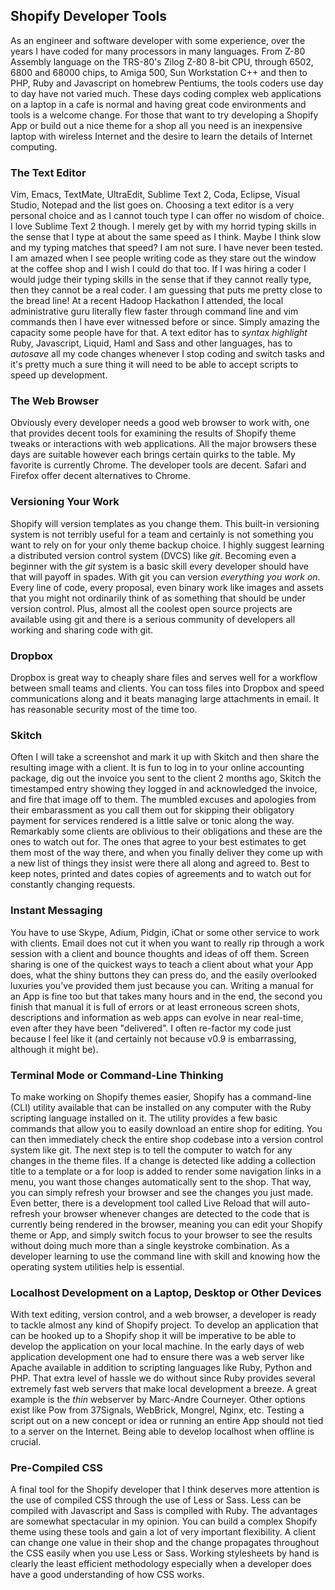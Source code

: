 ## Shopify Developer Tools ##

As an engineer and software developer with some experience, over the years I have coded for many processors in many languages. From Z-80 Assembly language on the TRS-80's Zilog Z-80 8-bit CPU, through 6502, 6800 and 68000 chips, to Amiga 500, Sun Workstation C++ and then to PHP, Ruby and Javascript on homebrew Pentiums, the tools coders use day to day have not varied much. These days coding complex web applications on a laptop in a cafe is normal and having great code environments and tools is a welcome change. For those that want to try developing a Shopify App or build out a nice theme for a shop all you need is an inexpensive laptop with wireless Internet and the desire to learn the details of Internet computing.

### The Text Editor ###

Vim, Emacs, TextMate, UltraEdit, Sublime Text 2, Coda, Eclipse, Visual Studio, Notepad and the list goes on. Choosing a text editor is a very personal choice and as I cannot touch type I can offer no wisdom of choice. I love Sublime Text 2 though. I merely get by with my horrid typing skills in the sense that I type at about the same speed as I think. Maybe I think slow and my typing matches that speed? I am not sure. I have never been tested. I am amazed when I see people writing code as they stare out the window at the coffee shop and I wish I could do that too. If I was hiring a coder I would judge their typing skills in the sense that if they cannot really type, then they cannot be a real coder. I am guessing that puts me pretty close to the bread line! At a recent Hadoop Hackathon I attended, the local administrative guru literally flew faster through command line and vim commands then I have ever witnessed before or since. Simply amazing the capacity some people have for that. A text editor has to *syntax highlight* Ruby, Javascript, Liquid, Haml and Sass and other languages, has to *autosave* all my code changes whenever I stop coding and switch tasks and it's pretty much a sure thing it will need to be able to accept scripts to speed up development.

### The Web Browser ###

Obviously every developer needs a good web browser to work with, one that provides decent tools for examining the results of Shopify theme tweaks or interactions with web applications. All the major browsers these days are suitable however each brings certain quirks to the table. My favorite is currently Chrome. The developer tools are decent. Safari and Firefox offer decent alternatives to Chrome.

### Versioning Your Work ###

Shopify will version templates as you change them. This built-in versioning system is not terribly useful for a team and certainly is not something you want to rely on for your only theme backup choice. I highly suggest learning a distributed version control system (DVCS) like *git*. Becoming even a beginner with the *git* system is a basic skill every developer should have that will payoff in spades. With git you can version *everything you work on*. Every line of code, every proposal, even binary work like images and assets that you might not ordinarily think of as something that should be under version control. Plus, almost all the coolest open source projects are available using git and there is a serious community of developers all working and sharing code with git. 

### Dropbox ###

Dropbox is great way to cheaply share files and serves well for a workflow between small teams and clients. You can toss files into Dropbox and speed communications along and it beats managing large attachments in email. It has reasonable security most of the time too. 

### Skitch ###
 
Often I will take a screenshot and mark it up with Skitch and then share the resulting image with a client. It is fun to log in to your online accounting package, dig out the invoice you sent to the client 2 months ago, Skitch the timestamped entry showing they logged in and acknowledged the invoice, and fire that image off to them. The mumbled excuses and apologies from their embarassment as you call them out for skipping their obligatory payment for services rendered is a little salve or tonic along the way. Remarkably some clients are oblivious to their obligations and these are the ones to watch out for. The ones that agree to your best estimates to get them most of the way there, and when you finally deliver they come up with a new list of things they insist were there all along and agreed to. Best to keep notes, printed and dates copies of agreements and to watch out for constantly changing requests. 

### Instant Messaging ###
 
You have to use Skype, Adium, Pidgin, iChat or some other service to work with clients. Email does not cut it when you want to really rip through a work session with a client and bounce thoughts and ideas of off them. Screen sharing is one of the quickest ways to teach a client about what your App does, what the shiny buttons they can press do, and the easily overlooked luxuries you've provided them just because you can. Writing a manual for an App is fine too but that takes many hours and in the end, the second you finish that manual it is full of errors or at least erroneous screen shots, descriptions and information as web apps can evolve in near real-time, even after they have been "delivered". I often re-factor my code just because I feel like it (and certainly not because v0.9 is embarrassing, although it might be). 

### Terminal Mode or Command-Line Thinking ###

To make working on Shopify themes easier, Shopify has a command-line (CLI) utility available that can be installed on any computer with the Ruby scripting language installed on it. The utility provides a few basic commands that allow you to easily download an entire shop for editing. You can then immediately check the entire shop codebase into a version control system like git. The next step is to tell the computer to watch for any changes in the theme files. If a change is detected like adding a collection title to a template or a for loop is added to render some navigation links in a menu, you want those changes automatically sent to the shop. That way, you can simply refresh your browser and see the changes you just made. Even better, there is a development tool called Live Reload that will auto-refresh your browser whenever changes are detected to the code that is currently being rendered in the browser, meaning you can edit your Shopify theme or App, and simply switch focus to your browser to see the results without doing much more than a single keystroke combination. As a developer learning to use the command line with skill and knowing how the operating system utilities help is essential.

### Localhost Development on a Laptop, Desktop or Other Devices ###

With text editing, version control, and a web browser, a developer is ready to tackle almost any kind of Shopify project. To develop an application that can be hooked up to a Shopify shop it will be imperative to be able to develop the application on your local machine. In the early days of web application development one had to ensure there was a web server like Apache available in addition to scripting languages like Ruby, Python and PHP. That extra level of hassle we do without since Ruby provides several extremely fast web servers that make local development a breeze. A great example is the *thin* webserver by Marc-Andre Courneyer. Other options exist like Pow from 37Signals, WebBrick, Mongrel, Nginx, etc. Testing a script out on a new concept or idea or running an entire App should not tied to a server on the Internet. Being able to develop localhost when offline is crucial. 

### Pre-Compiled CSS ###

A final tool for the Shopify developer that I think deserves more attention is the use of compiled CSS through the use of Less or Sass. Less can be compiled with Javascript and Sass is compiled with Ruby. The advantages are somewhat spectacular in my opinion. You can build a complex Shopify theme using these tools and gain a lot of very important flexibility. A client can change one value in their shop and the change propagates throughout the CSS easily when you use Less or Sass. Working stylesheets by hand is clearly the least efficient methodology especially when a developer does have a good understanding of how CSS works.
     